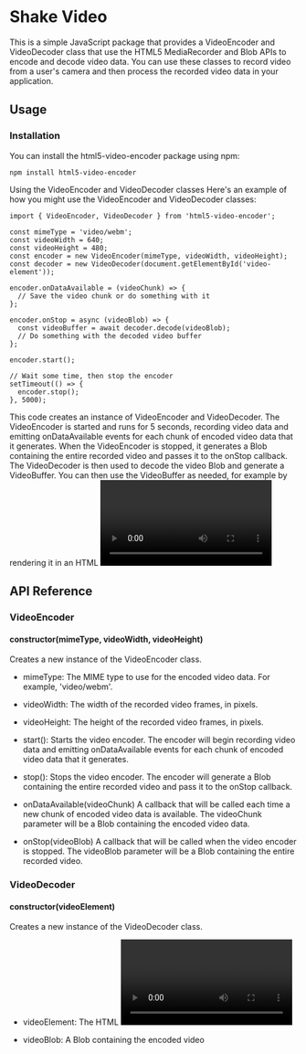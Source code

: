 # Shake Video
This is a simple JavaScript package that provides a VideoEncoder and VideoDecoder class that use the HTML5 MediaRecorder and Blob APIs to encode and decode video data. You can use these classes to record video from a user's camera and then process the recorded video data in your application.

## Usage
### Installation
You can install the html5-video-encoder package using npm:

```
npm install html5-video-encoder
```
Using the VideoEncoder and VideoDecoder classes
Here's an example of how you might use the VideoEncoder and VideoDecoder classes:

```
import { VideoEncoder, VideoDecoder } from 'html5-video-encoder';

const mimeType = 'video/webm';
const videoWidth = 640;
const videoHeight = 480;
const encoder = new VideoEncoder(mimeType, videoWidth, videoHeight);
const decoder = new VideoDecoder(document.getElementById('video-element'));

encoder.onDataAvailable = (videoChunk) => {
  // Save the video chunk or do something with it
};

encoder.onStop = async (videoBlob) => {
  const videoBuffer = await decoder.decode(videoBlob);
  // Do something with the decoded video buffer
};

encoder.start();

// Wait some time, then stop the encoder
setTimeout(() => {
  encoder.stop();
}, 5000);
```
This code creates an instance of VideoEncoder and VideoDecoder. The VideoEncoder is started and runs for 5 seconds, recording video data and emitting onDataAvailable events for each chunk of encoded video data that it generates. When the VideoEncoder is stopped, it generates a Blob containing the entire recorded video and passes it to the onStop callback. The VideoDecoder is then used to decode the video Blob and generate a VideoBuffer. You can then use the VideoBuffer as needed, for example by rendering it in an HTML <video> element.

## API Reference
### VideoEncoder
#### constructor(mimeType, videoWidth, videoHeight)
Creates a new instance of the VideoEncoder class.

- mimeType: The MIME type to use for the encoded video data. For example, 'video/webm'.
- videoWidth: The width of the recorded video frames, in pixels.
- videoHeight: The height of the recorded video frames, in pixels.
- start(): Starts the video encoder. The encoder will begin recording video data and emitting onDataAvailable events for each chunk of encoded video data that it generates.

- stop(): Stops the video encoder. The encoder will generate a Blob containing the entire recorded video and pass it to the onStop callback.

- onDataAvailable(videoChunk)
A callback that will be called each time a new chunk of encoded video data is available. The videoChunk parameter will be a Blob containing the encoded video data.

- onStop(videoBlob)
A callback that will be called when the video encoder is stopped. The videoBlob parameter will be a Blob containing the entire recorded video.

### VideoDecoder
#### constructor(videoElement)
Creates a new instance of the VideoDecoder class.

- videoElement: The HTML <video> element that the decoded video data will be rendered to.
async decode(videoBlob)
Decodes a Blob containing encoded video data and returns a VideoBuffer.

- videoBlob: A Blob containing the encoded video

